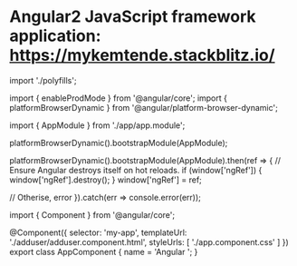 # Angular2 JavaScript framework application: https://mykemtende.stackblitz.io/

import './polyfills';

import { enableProdMode } from '@angular/core';
import { platformBrowserDynamic } from '@angular/platform-browser-dynamic';

import { AppModule } from './app/app.module';



platformBrowserDynamic().bootstrapModule(AppModule);

platformBrowserDynamic().bootstrapModule(AppModule).then(ref => {
  // Ensure Angular destroys itself on hot reloads.
  if (window['ngRef']) {
    window['ngRef'].destroy();
  }
  window['ngRef'] = ref;

  // Otherise, error
}).catch(err => console.error(err));



import { Component } from '@angular/core';

@Component({
  selector: 'my-app',
  templateUrl: './adduser/adduser.component.html',
  styleUrls: [ './app.component.css' ]
})
export class AppComponent  {
  name = 'Angular ';
}

